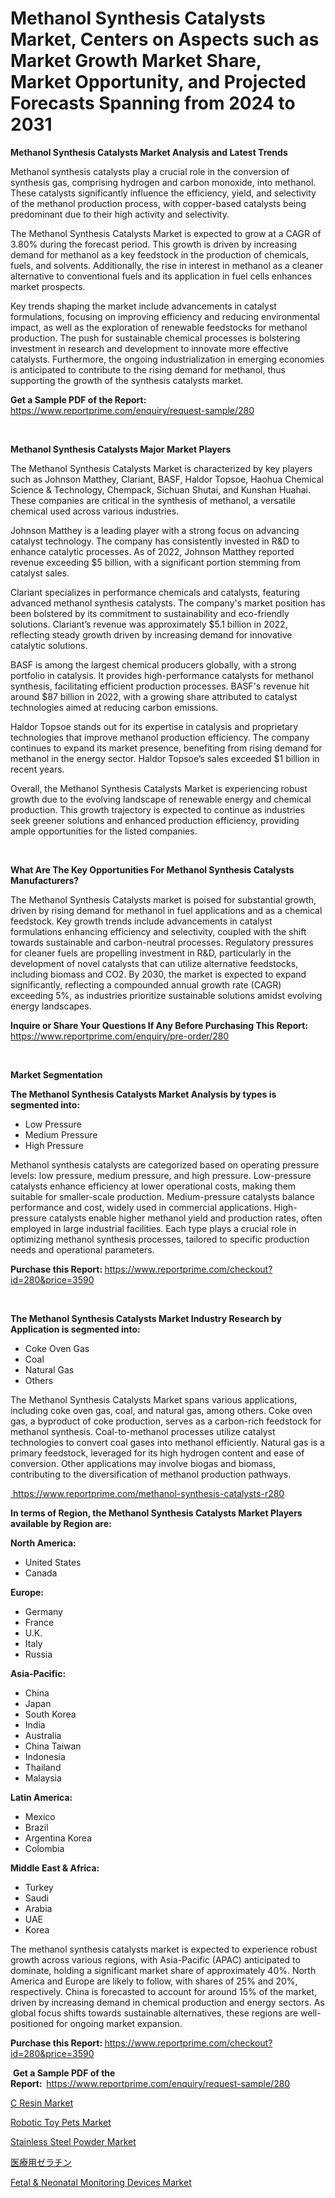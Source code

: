 <p><h1>Methanol Synthesis Catalysts Market, Centers on Aspects such as Market Growth Market Share, Market Opportunity, and Projected Forecasts Spanning from 2024 to 2031</h1></p><p><strong>Methanol Synthesis Catalysts Market Analysis and Latest Trends</strong></p>
<p><p>Methanol synthesis catalysts play a crucial role in the conversion of synthesis gas, comprising hydrogen and carbon monoxide, into methanol. These catalysts significantly influence the efficiency, yield, and selectivity of the methanol production process, with copper-based catalysts being predominant due to their high activity and selectivity.</p><p>The Methanol Synthesis Catalysts Market is expected to grow at a CAGR of 3.80% during the forecast period. This growth is driven by increasing demand for methanol as a key feedstock in the production of chemicals, fuels, and solvents. Additionally, the rise in interest in methanol as a cleaner alternative to conventional fuels and its application in fuel cells enhances market prospects.</p><p>Key trends shaping the market include advancements in catalyst formulations, focusing on improving efficiency and reducing environmental impact, as well as the exploration of renewable feedstocks for methanol production. The push for sustainable chemical processes is bolstering investment in research and development to innovate more effective catalysts. Furthermore, the ongoing industrialization in emerging economies is anticipated to contribute to the rising demand for methanol, thus supporting the growth of the synthesis catalysts market.</p></p>
<p><strong>Get a Sample PDF of the Report:&nbsp;</strong> <a href="https://www.reportprime.com/enquiry/request-sample/280">https://www.reportprime.com/enquiry/request-sample/280</a></p>
<p>&nbsp;</p>
<p><strong>Methanol Synthesis Catalysts Major Market Players</strong></p>
<p><p>The Methanol Synthesis Catalysts Market is characterized by key players such as Johnson Matthey, Clariant, BASF, Haldor Topsoe, Haohua Chemical Science & Technology, Chempack, Sichuan Shutai, and Kunshan Huahai. These companies are critical in the synthesis of methanol, a versatile chemical used across various industries.</p><p>Johnson Matthey is a leading player with a strong focus on advancing catalyst technology. The company has consistently invested in R&D to enhance catalytic processes. As of 2022, Johnson Matthey reported revenue exceeding $5 billion, with a significant portion stemming from catalyst sales.</p><p>Clariant specializes in performance chemicals and catalysts, featuring advanced methanol synthesis catalysts. The company's market position has been bolstered by its commitment to sustainability and eco-friendly solutions. Clariant’s revenue was approximately $5.1 billion in 2022, reflecting steady growth driven by increasing demand for innovative catalytic solutions.</p><p>BASF is among the largest chemical producers globally, with a strong portfolio in catalysis. It provides high-performance catalysts for methanol synthesis, facilitating efficient production processes. BASF's revenue hit around $87 billion in 2022, with a growing share attributed to catalyst technologies aimed at reducing carbon emissions.</p><p>Haldor Topsoe stands out for its expertise in catalysis and proprietary technologies that improve methanol production efficiency. The company continues to expand its market presence, benefiting from rising demand for methanol in the energy sector. Haldor Topsoe’s sales exceeded $1 billion in recent years.</p><p>Overall, the Methanol Synthesis Catalysts Market is experiencing robust growth due to the evolving landscape of renewable energy and chemical production. This growth trajectory is expected to continue as industries seek greener solutions and enhanced production efficiency, providing ample opportunities for the listed companies.</p></p>
<p>&nbsp;</p>
<p><strong>What Are The Key Opportunities For Methanol Synthesis Catalysts Manufacturers?</strong></p>
<p><p>The Methanol Synthesis Catalysts market is poised for substantial growth, driven by rising demand for methanol in fuel applications and as a chemical feedstock. Key growth trends include advancements in catalyst formulations enhancing efficiency and selectivity, coupled with the shift towards sustainable and carbon-neutral processes. Regulatory pressures for cleaner fuels are propelling investment in R&D, particularly in the development of novel catalysts that can utilize alternative feedstocks, including biomass and CO2. By 2030, the market is expected to expand significantly, reflecting a compounded annual growth rate (CAGR) exceeding 5%, as industries prioritize sustainable solutions amidst evolving energy landscapes.</p></p>
<p><strong>Inquire or Share Your Questions If Any Before Purchasing This Report:</strong> <a href="https://www.reportprime.com/enquiry/pre-order/280">https://www.reportprime.com/enquiry/pre-order/280</a></p>
<p>&nbsp;</p>
<p><strong>Market Segmentation</strong></p>
<p><strong>The Methanol Synthesis Catalysts Market Analysis by types is segmented into:</strong></p>
<p><ul><li>Low Pressure</li><li>Medium Pressure</li><li>High Pressure</li></ul></p>
<p><p>Methanol synthesis catalysts are categorized based on operating pressure levels: low pressure, medium pressure, and high pressure. Low-pressure catalysts enhance efficiency at lower operational costs, making them suitable for smaller-scale production. Medium-pressure catalysts balance performance and cost, widely used in commercial applications. High-pressure catalysts enable higher methanol yield and production rates, often employed in large industrial facilities. Each type plays a crucial role in optimizing methanol synthesis processes, tailored to specific production needs and operational parameters.</p></p>
<p><strong>Purchase this Report:&nbsp;</strong><a href="https://www.reportprime.com/checkout?id=280&price=3590">https://www.reportprime.com/checkout?id=280&price=3590</a></p>
<p>&nbsp;</p>
<p><strong>The Methanol Synthesis Catalysts Market Industry Research by Application is segmented into:</strong></p>
<p><ul><li>Coke Oven Gas</li><li>Coal</li><li>Natural Gas</li><li>Others</li></ul></p>
<p><p>The Methanol Synthesis Catalysts Market spans various applications, including coke oven gas, coal, and natural gas, among others. Coke oven gas, a byproduct of coke production, serves as a carbon-rich feedstock for methanol synthesis. Coal-to-methanol processes utilize catalyst technologies to convert coal gases into methanol efficiently. Natural gas is a primary feedstock, leveraged for its high hydrogen content and ease of conversion. Other applications may involve biogas and biomass, contributing to the diversification of methanol production pathways.</p></p>
<p><a href="https://www.reportprime.com/methanol-synthesis-catalysts-r280">&nbsp;https://www.reportprime.com/methanol-synthesis-catalysts-r280</a></p>
<p><strong>In terms of Region, the Methanol Synthesis Catalysts Market Players available by Region are:</strong></p>
<p>
    <p> <strong> North America: </strong>
        <ul>
            <li>United States</li>
            <li>Canada</li>
        </ul>
        </p> 
    <p> <strong> Europe: </strong>
        <ul>
            <li>Germany</li>
            <li>France</li>
            <li>U.K.</li>
            <li>Italy</li>
            <li>Russia</li>
        </ul>
        </p> 
    <p> <strong> Asia-Pacific: </strong>
        <ul>
            <li>China</li>
            <li>Japan</li>
            <li>South Korea</li>
            <li>India</li>
            <li>Australia</li>
            <li>China Taiwan</li>
            <li>Indonesia</li>
            <li>Thailand</li>
            <li>Malaysia</li>
        </ul>
        </p> 
    <p> <strong> Latin America: </strong>
        <ul>
            <li>Mexico</li>
            <li>Brazil</li>
            <li>Argentina Korea</li>
            <li>Colombia</li>
        </ul>
        </p> 
    <p> <strong> Middle East & Africa: </strong>
        <ul>
            <li>Turkey</li>
            <li>Saudi</li>
            <li>Arabia</li>
            <li>UAE</li>
            <li>Korea</li>
        </ul>
    </p>
    </p>
<p><p>The methanol synthesis catalysts market is expected to experience robust growth across various regions, with Asia-Pacific (APAC) anticipated to dominate, holding a significant market share of approximately 40%. North America and Europe are likely to follow, with shares of 25% and 20%, respectively. China is forecasted to account for around 15% of the market, driven by increasing demand in chemical production and energy sectors. As global focus shifts towards sustainable alternatives, these regions are well-positioned for ongoing market expansion.</p></p>
<p><strong>Purchase this Report: </strong><a href="https://www.reportprime.com/checkout?id=280&price=3590">https://www.reportprime.com/checkout?id=280&price=3590</a></p>
<p>&nbsp;<strong>Get a Sample PDF of the Report:&nbsp;&nbsp;</strong><a href="https://www.reportprime.com/enquiry/request-sample/280">https://www.reportprime.com/enquiry/request-sample/280</a></p>
<p><strong></strong></p>
<p><p><a href="https://github.com/sofayahoo2023/Market-Research-Report-List-6/blob/main/c-resin-market.md">C Resin Market</a></p><p><a href="https://www.linkedin.com/pulse/global-robotic-toy-pets-market-trends-innovations-forward-looking-rnsre?trackingId=50EZvpuNSFCsM3SbJuWd2A%3D%3D">Robotic Toy Pets Market</a></p><p><a href="https://github.com/joannesouthgate/Market-Research-Report-List-4/blob/main/stainless-steel-powder-market.md">Stainless Steel Powder Market</a></p><p><a href="https://medium.com/@beaumontdavv7mp/%E6%80%A5%E6%88%90%E9%95%B7%E3%81%99%E3%82%8B%E5%8C%BB%E7%99%82%E3%82%BC%E3%83%A9%E3%83%81%E3%83%B3%E5%B8%82%E5%A0%B4%E3%82%BB%E3%82%AF%E3%82%BF%E3%83%BC-2031%E5%B9%B4%E3%81%BE%E3%81%A7%E3%81%AE%E5%B8%82%E5%A0%B4%E5%88%86%E6%9E%90%E3%81%A8%E6%88%90%E9%95%B7%E4%BA%88%E6%B8%AC-0aa521fa18fc">医療用ゼラチン</a></p><p><a href="https://issuu.com/reportprime-2/docs/fetal-neonatal-monitoring-devices-m_91601852957c80">Fetal & Neonatal Monitoring Devices Market</a></p></p>